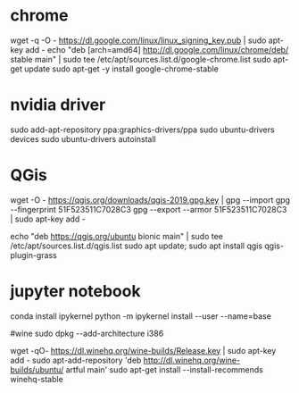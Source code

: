 # chrome

wget -q -O - https://dl.google.com/linux/linux_signing_key.pub | sudo apt-key add -
echo "deb [arch=amd64] http://dl.google.com/linux/chrome/deb/ stable main" | sudo tee /etc/apt/sources.list.d/google-chrome.list
sudo apt-get update
sudo apt-get -y install google-chrome-stable

# nvidia driver
sudo add-apt-repository ppa:graphics-drivers/ppa
sudo ubuntu-drivers devices
sudo ubuntu-drivers autoinstall

# QGis

wget -O - https://qgis.org/downloads/qgis-2019.gpg.key | gpg --import
gpg --fingerprint 51F523511C7028C3
gpg --export --armor 51F523511C7028C3 | sudo apt-key add -

echo "deb https://qgis.org/ubuntu bionic main" | sudo tee /etc/apt/sources.list.d/qgis.list
sudo apt update; sudo apt install qgis qgis-plugin-grass

# jupyter notebook
conda install ipykernel
python -m ipykernel install --user --name=base


#wine
sudo dpkg --add-architecture i386

wget -qO- https://dl.winehq.org/wine-builds/Release.key | sudo apt-key add -
sudo apt-add-repository 'deb http://dl.winehq.org/wine-builds/ubuntu/ artful main'
sudo apt-get install --install-recommends winehq-stable
